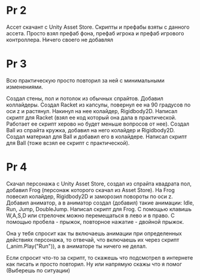 # Pr 2
Ассет скачант с Unity Asset Store. Скрипты и префабы взяты с данного ассета. 
Просто взял префаб фона, префаб игрока и префаб игрового контроллера. Ничего своего не добавлял

# Pr 3
Всю практическую просто повторил за ней с минимальными изменениями.

Создал стены, пол и потолок из обычных спрайтов. Добавил коллайдеры.
Создал Racket из капсулы, повернул ее на 90 градусов по оси z и растянул. Накинул на нее колайдер, Rigidbody2D.
Написал скрипт для Racket (взял ее код который она дала в практической. Работает ее скрипт херово но будет меньше вопросов от нее).
Создал Ball из спрайта кружка, добавил на него колайдер и Rigidbody2D. Создал материал для Ball и добавил его в колайдере.
Написал скрипт для Ball (тоже всзял ее скрипт с практической).

# Pr 4
Скачал персонажа с Unity Asset Store, создал из спрайта квадрата пол, добавил Frog (персонаж которого скачал из Asset Store).
На Frog повесил колайдер, Rigidbody2D и заморозил повороты по оси z. Добавил аниматор, а в аниматор создал (добавил) такие анимации:
Idle, Run, Jump, DoubleJump.
Написал скрипт для Frog. С помощью клавишь W,A,S,D или стрелочек можно перемещаться в лево и в право.
С помощью пробела - прыжок, повторное нажатие - двойной прыжок.

Она у тебя спросит как ты включаешь анимации при определенных действиях персонажа, то отвечай, что включаешь их через скрипт (_anim.Play("Run")), а в аниматоре ты ничего не делал.

Если спросит что-то за скрипт, то скажешь что подсмотрел в интернете как писать и просто повторил. Ну или напрямую скажы что я помог (Выберешь по ситуации)
